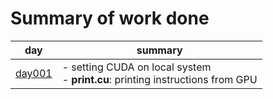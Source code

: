 # Summary of work done

| day                     | summary |
|------------------------------|----------|
|  [day001](https://github.com/yessgeekay/100-day-cuda/blob/master/day001/notes.md)   | - setting CUDA on local system <br> - **print.cu**: printing instructions from GPU    |

